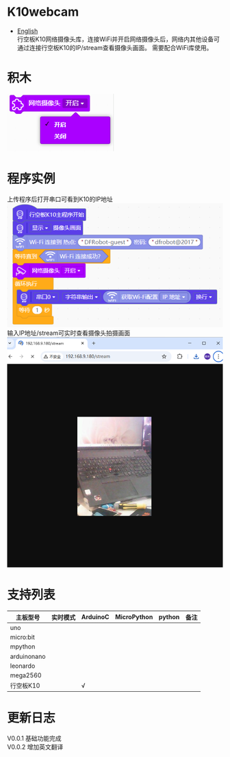 # K10webcam
* [English](./README.md)<br/>
行空板K10网络摄像头库，连接WiFi并开启网络摄像头后，网络内其他设备可通过连接行空板K10的IP/stream查看摄像头画面。
需要配合WiFi库使用。

# 积木
![](./arduinoC/_images/block1.png)
# 程序实例
上传程序后打开串口可看到K10的IP地址
![](./arduinoC/_images/example1.png)
<br/>
输入IP地址/stream可实时查看摄像头拍摄画面
![](./arduinoC/_images/example2.png)

# 支持列表
|主板型号|实时模式|ArduinoC|MicroPython|python|备注|
|-----|-----|-----|-----|:-----:|-----|
|uno||||||
|micro:bit||||||
|mpython||||||
|arduinonano||||||
|leonardo||||||
|mega2560||||||
|行空板K10||√||||

# 更新日志
V0.0.1 基础功能完成<br/>
V0.0.2 增加英文翻译